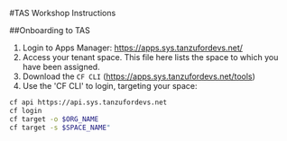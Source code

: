 #TAS Workshop Instructions

##Onboarding to TAS
1.  Login to Apps Manager:  https://apps.sys.tanzufordevs.net/
1.  Access your tenant space.  This file here lists the space to which you have been assigned.
2.  Download the `CF CLI`  (https://apps.sys.tanzufordevs.net/tools)
4.  Use the 'CF CLI' to login, targeting your space:
```sh
cf api https://api.sys.tanzufordevs.net
cf login
cf target -o $ORG_NAME
cf target -s $SPACE_NAME"
```